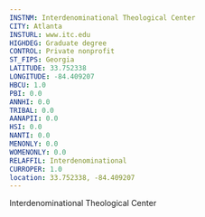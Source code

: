 ```yaml
---
INSTNM: Interdenominational Theological Center
CITY: Atlanta
INSTURL: www.itc.edu
HIGHDEG: Graduate degree
CONTROL: Private nonprofit
ST_FIPS: Georgia
LATITUDE: 33.752338
LONGITUDE: -84.409207
HBCU: 1.0
PBI: 0.0
ANNHI: 0.0
TRIBAL: 0.0
AANAPII: 0.0
HSI: 0.0
NANTI: 0.0
MENONLY: 0.0
WOMENONLY: 0.0
RELAFFIL: Interdenominational
CURROPER: 1.0
location: 33.752338, -84.409207
---
```

Interdenominational Theological Center